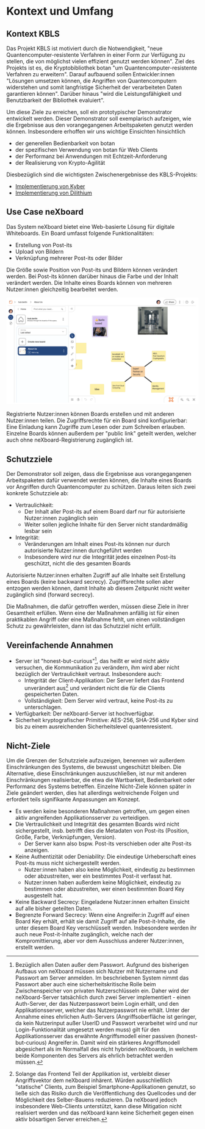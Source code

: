 # Kontext und Umfang

## Kontext KBLS

Das Projekt KBLS ist motiviert durch die Notwendigkeit, "neue Quantencomputer-resistente Verfahren in einer Form zur
Verfügung zu stellen, die von möglichst vielen effizient genutzt werden können". Ziel des Projekts ist es, die
Kryptobibliothek botan "um Quantencomputer-resistente Verfahren zu erweitern". Darauf aufbauend sollen Entwickler:innen
"Lösungen umsetzen können, die Angriffen von Quantencomputern widerstehen und somit langfristige Sicherheit der
verarbeiteten Daten garantieren können". Darüber hinaus "wird die Leistungsfähigkeit und Benutzbarkeit der Bibliothek
evaluiert".

Um diese Ziele zu erreichen, soll ein prototypischer Demonstrator entwickelt werden. Dieser Demonstrator soll exemplarisch
aufzeigen, wie die Ergebnisse aus den vorangegangenen Arbeitspaketen genutzt werden können. Insbesondere erhoffen wir uns
wichtige Einsichten hinsichtlich

* der generellen Bedienbarkeit von botan
* der spezifischen Verwendung von botan für Web Clients
* der Performanz bei Anwendungen mit Echtzeit-Anforderung
* der Realisierung von Krypto-Agilität

Diesbezüglich sind die wichtigsten Zwischenergebnisse des KBLS-Projekts:

* [Implementierung von Kyber](https://github.com/randombit/botan/pull/2872)
* [Implementierung von Dilithium](https://github.com/randombit/botan/pull/2973)

## Use Case neXboard

Das System neXboard bietet eine Web-basierte Lösung für digitale Whiteboards. Ein Board umfasst folgende
Funktionalitäten:

* Erstellung von Post-its
* Upload von Bildern
* Verknüpfung mehrerer Post-its oder Bilder

Die Größe sowie Position von Post-its und Bildern können verändert werden. Bei Post-its können darüber hinaus die
Farbe und der Inhalt verändert werden. Die Inhalte eines Boards können von mehreren Nutzer:innen gleichzeitig bearbeitet
werden.

![neXboard-Applikation](../images/01-nexboard-screenshot.png)

Registrierte Nutzer:innen können Boards erstellen und mit anderen Nutzer:innen teilen. Die Zugriffsrechte für ein Board sind
konfigurierbar: Eine Einladung kann Zugriffe zum Lesen oder zum Schreiben erlauben. Einzelne Boards können außerdem per
"public link" geteilt werden, welcher auch ohne neXboard-Registrierung zugänglich ist.

## Schutzziele

Der Demonstrator soll zeigen, dass die Ergebnisse aus vorangegangenen Arbeitspaketen dafür verwendet werden können, die
Inhalte eines Boards vor Angriffen durch Quantencomputer zu schützen. Daraus leiten sich zwei konkrete Schutzziele ab:

* Vertraulichkeit:
  * Der Inhalt aller Post-its auf einem Board darf nur für autorisierte Nutzer:innen zugänglich sein
  * Weiter sollen jegliche Inhalte für den Server nicht standardmäßig lesbar sein
* Integrität:
  * Veränderungen am Inhalt eines Post-its können nur durch autorisierte Nutzer:innen durchgeführt werden
  * Insbesondere wird nur die Integrität jedes einzelnen Post-its geschützt, nicht die des gesamten Boards

Autorisierte Nutzer:innen erhalten Zugriff auf alle Inhalte seit Erstellung eines Boards (keine backward secrecy).
Zugriffsrechte sollen aber entzogen werden können, damit Inhalte ab diesem Zeitpunkt nicht weiter zugänglich sind
(forward secrecy).

Die Maßnahmen, die dafür getroffen werden, müssen diese Ziele in ihrer Gesamtheit erfüllen. Wenn eine der Maßnahmen
anfällig ist für einen praktikablen Angriff oder eine Maßnahme fehlt, um einen vollständigen Schutz zu gewährleisten,
dann ist das Schutzziel nicht erfüllt.

## Vereinfachende Annahmen

* Server ist "honest-but-curious"[^1], das heißt er wird nicht aktiv versuchen, die Kommunikation zu verändern, ihm wird aber
nicht bezüglich der Vertraulichkeit vertraut. Insbesondere auch:
  * Integrität der Client-Applikation: Der Server liefert das Frontend unverändert aus[^2] und verändert nicht die für die
  Clients gespeicherten Daten.
  * Vollständigkeit: Dem Server wird vertraut, keine Post-its zu unterschlagen.
* Verfügbarkeit: Der neXboard-Server ist hochverfügbar.
* Sicherheit kryptografischer Primitive: AES-256, SHA-256 und Kyber sind bis zu einem ausreichenden Sicherheitslevel quantenresistent.

## Nicht-Ziele

Um die Grenzen der Schutzziele aufzuzeigen, benennen wir außerdem Einschränkungen des Systems, die bewusst ungeschützt
bleiben. Die Alternative, diese Einschränkungen auszuschließen, ist nur mit anderen Einschränkungen realisierbar, die
etwa die Wartbarkeit, Bedienbarkeit oder Performanz des Systems betreffen. Einzelne Nicht-Ziele können später in Ziele
geändert werden, dies hat allerdings weitreichende Folgen und erfordert teils signifikante Anpassungen am Konzept.

* Es werden keine besonderen Maßnahmen getroffen, um gegen einen aktiv angreifenden Applikationsserver zu verteidigen.
* Die Vertraulichkeit und Integrität des gesamten Boards wird nicht sichergestellt, insb. betrifft dies die Metadaten von
  Post-its (Position, Größe, Farbe, Verknüpfungen, Version).
  * Der Server kann also bspw. Post-its verschieben oder alte Post-its anzeigen.
* Keine Authentizität oder Deniability: Die eindeutige Urheberschaft eines Post-its muss nicht sichergestellt werden.
  * Nutzer:innen haben also keine Möglichkeit, eindeutig zu bestimmen oder abzustreiten, wer ein bestimmtes Post-it verfasst hat.
  * Nutzer:innen haben außerdem keine Möglichkeit, eindeutig zu bestimmen oder abzustreiten, wer einen bestimmten Board Key 
    ausgestellt hat.
* Keine Backward Secrecy: Eingeladene Nutzer:innen erhalten Einsicht auf alle bisher geteilten Daten.
* Begrenzte Forward Secrecy: Wenn eine Angreifer:in Zugriff auf einen Board Key erhält, erhält sie damit Zugriff auf alle
  Post-it-Inhalte, die unter diesem Board Key verschlüsselt werden. Insbesondere werden ihr auch neue Post-it-Inhalte zugänglich,
  welche nach der Kompromittierung, aber vor dem Ausschluss anderer Nutzer:innen, erstellt werden.

[^1]: Bezüglich allen Daten außer dem Passwort. Aufgrund des bisherigen Aufbaus von neXboard müssen sich Nutzer
mit Nutzername und Passwort am Server anmelden. Im beschriebenen System nimmt das Passwort aber auch eine sicherheitskritische
Rolle beim Zwischenspeicher von privaten Nutzerschlüsseln ein. Daher wird der neXboard-Server tatsächlich durch zwei Server
implementiert - einen Auth-Server, der das Nutzerpasswort beim Login erhält, und den Applikationsserver, welcher das Nutzerpasswort
nie erhält. Unter der Annahme eines ehrlichen Auth-Servers (Angriffsoberfläche ist geringer, da kein Nutzerinput außer UserID
und Passwort verarbeitet wird und nur Login-Funktionalität umgesetzt werden muss) gilt für den Applikationsserver das erwähnte
Angriffsmodell einer passiven (honest-but-curious) Angreifer:in. Damit wird ein stärkeres Angriffsmodell abgesichert als
im Normalfall des nicht hybriden neXboards, in welchem beide Komponenten des Servers als ehrlich betrachtet werden müssen.

[^2]: Solange das Frontend Teil der Applikation ist, verbleibt dieser Angriffsvektor dem neXboard inhärent. Würden ausschließlich
"statische" Clients, zum Beispiel Smartphone-Applikationen genutzt, so ließe sich das Risiko durch die Veröffentlichung
des Quellcodes und der Möglichkeit des Selber-Bauens reduzieren. Da neXboard jedoch insbesondere Web-Clients unterstützt,
kann diese Mitigation nicht realisiert werden und das neXboard kann keine Sicherheit gegen einen aktiv bösartigen Server
erreichen.
